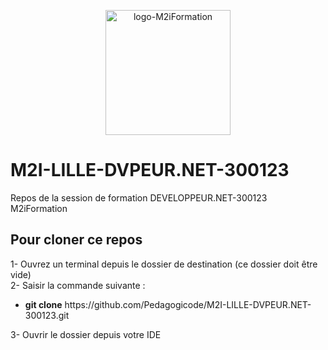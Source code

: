  
 
 <p align="center" >
<img src="https://pbs.twimg.com/profile_images/1227195181897854977/Fi6u7gpY_400x400.jpg" alt="logo-M2iFormation" width="200" height="200" align="center"/>
</p>

# M2I-LILLE-DVPEUR.NET-300123
Repos de la session de formation DEVELOPPEUR.NET-300123  M2iFormation

## Pour cloner ce repos
1- Ouvrez un terminal depuis le dossier de destination (ce dossier doit être vide) <br>
2- Saisir la commande suivante :
<ul><li><b> git clone</b> https://github.com/Pedagogicode/M2I-LILLE-DVPEUR.NET-300123.git </li></ul>

3- Ouvrir le dossier depuis votre IDE
